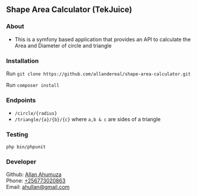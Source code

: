 ## Shape Area Calculator (TekJuice)

### About
* This is a symfony based application that provides an API to calculate the Area and Diameter of circle and triangle

### Installation
Run `git clone https://github.com/allandereal/shape-area-calculator.git`  

Run `composer install`

### Endpoints
- `/circle/{radius}`
- `/triangle/{a}/{b}/{c}` where `a,b & c` are sides of a triangle

### Testing
`php bin/phpunit`

### Developer
Github: [Allan Ahumuza](https://github.com/allandereal)  
Phone: [+256773020863](tel:+256773020863)  
Email: [ahullan@gmail.com](mail:to:ahullan@gmail.com)